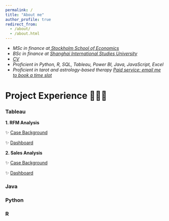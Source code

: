 ```yaml
---
permalink: /
title: "About me"
author_profile: true
redirect_from: 
  - /about/
  - /about.html
---
```



+ *MSc in finance at[
Stockholm School of Economics](https://www.hhs.se)*
+ *BSc in finance at [Shanghai International Studies University](sv.shisu.edu.cn)*
+ *[CV](../assets/CV.pdf)*
+ *Proficient in Python, R, SQL, Tableau, Power BI, Java, JavaScript, Excel*
+ *Proficient in tarot and astrology-based therapy [Paid service: email me to book a time slot](mailto:yaffazhang87@gmail.com)*


  
# Project Experience 👩🏻‍💻 

### Tableau

**1. RFM Analysis**

✨ [Case Background](https://itsyouryaffa.github.io/yaffa.github.io//Tableau/)

✨ [Dashboard](https://public.tableau.com/app/profile/yufang.zhang3391/viz/Superstore-CustomerSegmentation/Segmentation)

**2. Sales Analysis**

✨ [Case Background](https://itsyouryaffa.github.io/yaffa.github.io//Tableau/)

✨ [Dashboard](https://public.tableau.com/app/profile/yufang.zhang3391/viz/Superstore_17141701306130/1)


### Java



### Python


### R



